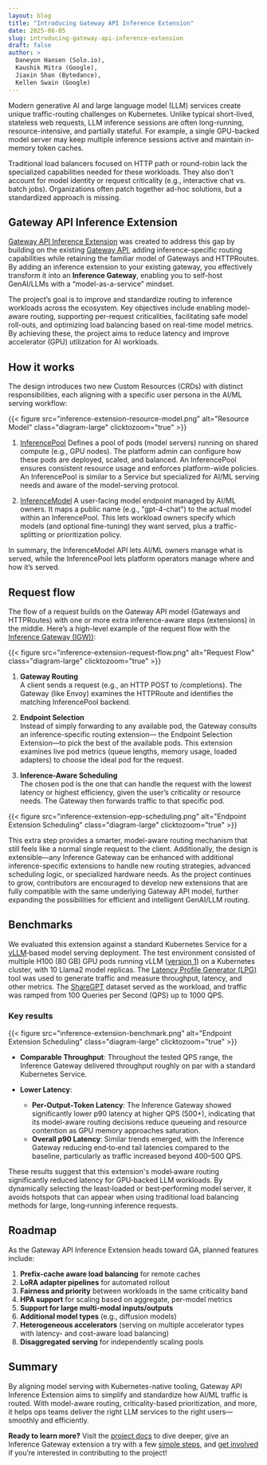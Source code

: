 ```yaml
---
layout: blog
title: "Introducing Gateway API Inference Extension"
date: 2025-06-05
slug: introducing-gateway-api-inference-extension
draft: false
author: >
  Daneyon Hansen (Solo.io),
  Kaushik Mitra (Google),
  Jiaxin Shan (Bytedance),
  Kellen Swain (Google)
---
```


Modern generative AI and large language model (LLM) services create unique traffic-routing challenges
on Kubernetes. Unlike typical short-lived, stateless web requests, LLM inference sessions are often
long-running, resource-intensive, and partially stateful. For example, a single GPU-backed model server
may keep multiple inference sessions active and maintain in-memory token caches.

Traditional load balancers focused on HTTP path or round-robin lack the specialized capabilities needed
for these workloads. They also don’t account for model identity or request criticality (e.g., interactive
chat vs. batch jobs). Organizations often patch together ad-hoc solutions, but a standardized approach
is missing.

## Gateway API Inference Extension

[Gateway API Inference Extension](https://gateway-api-inference-extension.sigs.k8s.io/) was created to address
this gap by building on the existing [Gateway API](https://gateway-api.sigs.k8s.io/), adding inference-specific
routing capabilities while retaining the familiar model of Gateways and HTTPRoutes. By adding an inference
extension to your existing gateway, you effectively transform it into an **Inference Gateway**, enabling you to
self-host GenAI/LLMs with a “model-as-a-service” mindset.

The project’s goal is to improve and standardize routing to inference workloads across the ecosystem. Key
objectives include enabling model-aware routing, supporting per-request criticalities, facilitating safe model
roll-outs, and optimizing load balancing based on real-time model metrics. By achieving these, the project aims
to reduce latency and improve accelerator (GPU) utilization for AI workloads.

## How it works

The design introduces two new Custom Resources (CRDs) with distinct responsibilities, each aligning with a
specific user persona in the AI/ML serving workflow​:

{{< figure src="inference-extension-resource-model.png" alt="Resource Model" class="diagram-large" clicktozoom="true" >}}

1. [InferencePool](https://gateway-api-inference-extension.sigs.k8s.io/api-types/inferencepool/)
   Defines a pool of pods (model servers) running on shared compute (e.g., GPU nodes). The platform admin can
   configure how these pods are deployed, scaled, and balanced. An InferencePool ensures consistent resource
   usage and enforces platform-wide policies. An InferencePool is similar to a Service but specialized for AI/ML
   serving needs and aware of the model-serving protocol.

2. [InferenceModel](https://gateway-api-inference-extension.sigs.k8s.io/api-types/inferencemodel/)
   A user-facing model endpoint managed by AI/ML owners. It maps a public name (e.g., "gpt-4-chat") to the actual
   model within an InferencePool. This lets workload owners specify which models (and optional fine-tuning) they
   want served, plus a traffic-splitting or prioritization policy.

In summary, the InferenceModel API lets AI/ML owners manage what is served, while the InferencePool lets platform
operators manage where and how it’s served.

## Request flow

The flow of a request builds on the Gateway API model (Gateways and HTTPRoutes) with one or more extra inference-aware
steps (extensions) in the middle. Here’s a high-level example of the request flow with the
[Inference Gateway (IGW))](https://gateway-api-inference-extension.sigs.k8s.io/#concepts-and-definitions):

{{< figure src="inference-extension-request-flow.png" alt="Request Flow" class="diagram-large" clicktozoom="true" >}}

1. **Gateway Routing**  
   A client sends a request (e.g., an HTTP POST to /completions). The Gateway (like Envoy) examines the HTTPRoute
   and identifies the matching InferencePool backend.

2. **Endpoint Selection**  
   Instead of simply forwarding to any available pod, the Gateway consults an inference-specific routing extension—
   the Endpoint Selection Extension—to pick the best of the available pods. This extension examines live pod metrics
   (queue lengths, memory usage, loaded adapters) to choose the ideal pod for the request.

3. **Inference-Aware Scheduling**  
   The chosen pod is the one that can handle the request with the lowest latency or highest efficiency, given the
   user’s criticality or resource needs. The Gateway then forwards traffic to that specific pod.

{{< figure src="inference-extension-epp-scheduling.png" alt="Endpoint Extension Scheduling" class="diagram-large" clicktozoom="true" >}}

This extra step provides a smarter, model-aware routing mechanism that still feels like a normal single request to
the client. Additionally, the design is extensible—any Inference Gateway can be enhanced with additional inference-specific
extensions to handle new routing strategies, advanced scheduling logic, or specialized hardware needs. As the project
continues to grow, contributors are encouraged to develop new extensions that are fully compatible with the same underlying
Gateway API model, further expanding the possibilities for efficient and intelligent GenAI/LLM routing.

## Benchmarks

We evaluated ​this extension against a standard Kubernetes Service for a [vLLM](https://docs.vllm.ai/en/latest/)‐based model
serving deployment. The test environment consisted of multiple H100 (80 GB) GPU pods running vLLM ([version 1](https://blog.vllm.ai/2025/01/27/v1-alpha-release.html))
on a Kubernetes cluster, with 10 Llama2 model replicas. The [Latency Profile Generator (LPG)](https://github.com/AI-Hypercomputer/inference-benchmark)
tool was used to generate traffic and measure throughput, latency, and other metrics. The
[ShareGPT](https://huggingface.co/datasets/anon8231489123/ShareGPT_Vicuna_unfiltered/resolve/main/ShareGPT_V3_unfiltered_cleaned_split.json)
dataset served as the workload, and traffic was ramped from 100 Queries per Second (QPS) up to 1000 QPS.

### Key results

{{< figure src="inference-extension-benchmark.png" alt="Endpoint Extension Scheduling" class="diagram-large" clicktozoom="true" >}}

- **Comparable Throughput**: Throughout the tested QPS range, the Inference Gateway delivered throughput roughly on par with a standard
  Kubernetes Service.

- **Lower Latency**:
  - **Per‐Output‐Token Latency**: The ​Inference Gateway showed significantly lower p90 latency at higher QPS (500+), indicating that
  its model-aware routing decisions reduce queueing and resource contention as GPU memory approaches saturation.
  - **Overall p90 Latency**: Similar trends emerged, with the ​Inference Gateway reducing end‐to‐end tail latencies compared to the
  baseline, particularly as traffic increased beyond 400–500 QPS.

These results suggest that this extension's model‐aware routing significantly reduced latency for GPU‐backed LLM
workloads. By dynamically selecting the least‐loaded or best‐performing model server, it avoids hotspots that can
appear when using traditional load balancing methods for large, long‐running inference requests.

## Roadmap

As the Gateway API Inference Extension heads toward GA, planned features include:

1. **Prefix-cache aware load balancing** for remote caches
2. **LoRA adapter pipelines** for automated rollout
3. **Fairness and priority** between workloads in the same criticality band
4. **HPA support** for scaling based on aggregate, per-model metrics
5. **Support for large multi-modal inputs/outputs**
6. **Additional model types** (e.g., diffusion models)
7. **Heterogeneous accelerators** (serving on multiple accelerator types with latency- and cost-aware load balancing)
8. **Disaggregated serving** for independently scaling pools

## Summary

By aligning model serving with Kubernetes-native tooling, Gateway API Inference Extension aims to simplify
and standardize how AI/ML traffic is routed. With model-aware routing, criticality-based prioritization, and
more, it helps ops teams deliver the right LLM services to the right users—smoothly and efficiently.

**Ready to learn more?** Visit the [project docs](https://gateway-api-inference-extension.sigs.k8s.io/) to dive deeper,
give an Inference Gateway extension a try with a few [simple steps](https://gateway-api-inference-extension.sigs.k8s.io/guides/),
and [get involved](https://gateway-api-inference-extension.sigs.k8s.io/contributing/) if you’re interested in
contributing to the project!
